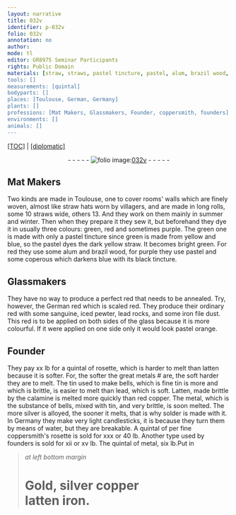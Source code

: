 ```yaml
---
layout: narrative
title: 032v
identifier: p-032v
folio: 032v
annotation: no
author:
mode: tl
editor: GR8975 Seminar Participants
rights: Public Domain
materials: [straw, straws, pastel tincture, pastel, alum, brazil wood, coperous, German red, sanguine, iced pewter, lead rocks, iron file dust, glass, rosette, latten, great metals, tin used to make bells, fine tin, lead, which is soft, Latten, made brittle by the calamine, calamine, red copper, metal, which is the substance of bells, tin, silver, solder, water, fine coppersmith's rosette, metal, Gold, copper, iron]
tools: []
measurements: [quintal]
bodyparts: []
places: [Toulouse, German, Germany]
plants: []
professions: [Mat Makers, Glassmakers, Founder, coppersmith, founders]
environments: []
animals: []
---
```


<p><a href="{{ site.baseurl }}/translation/" target="_blank">[TOC]</a> | <a href="{{ site.baseurl }}/texts/p-032v_tc/">[diplomatic]</a></p><div class="folio" align="center">- - - - - <a href="http://gallica.bnf.fr/ark:/12148/btv1b10500001g/f70.image" target="_blank"><img src="https://cu-mkp.github.io/2017-workshop-edition/assets/photo-icon.png" alt="folio image: " style="display:inline-block; margin-bottom:-3px;"/>032v</a> - - - - - </div>  
  

## <span class="pro">Mat Makers</span>

 
Two kinds are made in <span class="pl">Toulouse</span>, one to cover rooms' walls which are finely woven, almost like <span class="m">straw</span> hats worn by villagers, and are made in long rolls, some 10 <span class="m">straws</span> wide, others 13. And they work on them mainly in summer and winter. Then when they prepare it they sew it, but beforehand they dye it in usually three colours: green, red and sometimes purple. The green one is made with only a <span class="m">pastel tincture</span> since green is made from yellow and blue, so the <span class="m">pastel</span> dyes the dark yellow <span class="m">straw</span>. It becomes bright green. For red they use some <span class="m">alum</span> and <span class="m">brazil wood</span>, for purple they use <span class="m">pastel</span> and some <span class="m">coperous</span> which darkens blue with its black tincture.
 
 
  

## <span class="pro">Glassmakers</span>

 
They have no way to produce a perfect red that needs to be annealed. Try, however, the <span class="m"><span class="pl">German</span> red</span> which is scaled red. They produce their ordinary red with some <span class="m">sanguine</span>, <span class="m">iced pewter</span>, <span class="m">lead rocks</span>, and some <span class="m">iron file dust</span>. This red is to be applied on both sides of the <span class="m">glass</span> because it is more colourful. If it were applied on one side only it would look pastel orange.
 
 
  

## <span class="pro">Founder</span>

 
They pay xx <span class="cn">lb</span> for a <span class="ms">quintal</span> of <span class="m">rosette</span>, which is harder to melt than <span class="m">latten</span> because it is softer. For, the softer the <span class="m"><span class="add">great</span> metals</span> <span class="add">#</span> are, the <span class="del">soft</span> harder they are to melt. The <span class="m">tin used to make bells</span>, which is <span class="m">fine tin</span> <span class="del">is more</span> and which is brittle, is easier to melt than <span class="m">lead, which is soft</span>. <span class="m">Latten, made brittle by the <span class="m">calamine</span></span> is melted more quickly than <span class="m">red copper</span>. The <span class="m">metal, which is the substance of bells</span>, mixed with <span class="m">tin</span>, and very brittle, is soon melted. The more <span class="m">silver</span> is alloyed, the sooner it melts, that is why <span class="m">solder</span> is made with it. In <span class="pl">Germany</span> they make very light candlesticks, it is because they turn them by means of <span class="m">water</span>, but they are breakable. A <span class="ms">quintal</span> of <span class="del">per</span> <span class="m">fine <span class="pro">coppersmith</span>'s rosette</span> is sold for xxx or 40 <span class="cn">lb</span>. Another type used by <span class="pro">founders</span> is sold for xii or xv <span class="cn">lb</span>. The <span class="ms">quintal</span> of <span class="m">metal</span>, six <span class="cn">lb</span>.<span class="del">Put in</span>
 
> *at left bottom margin*
> 
> 
>   # <span class="m">Gold</span>, <span class="m">silver</span> <span class="m">copper</span><br/> <span class="m">latten</span> <span class="m">iron</span>.
 

